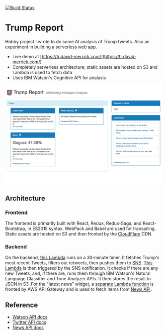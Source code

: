 [![Build Status](https://travis-ci.org/davidmerrick/trump-report.svg?branch=master)](https://travis-ci.org/davidmerrick/trump-report)

# Trump Report

Hobby project I wrote to do some AI analysis of Trump tweets. Also an experiment in building a serverless web app.

* Live demo at [https://tr.david-merrick.com/](https://tr.david-merrick.com/)
* Completely serverless architecture; static assets are hosted on S3 and Lambda is used to fetch data
* Uses IBM Watson's Cognitive API for analysis

![](img/screenshot.jpg)

## Architecture

### Frontend

The frontend is primarily built with React, Redux, Redux-Saga, and React-Bootstrap, in ES2015 syntax. WebPack and Babel are used for transpiling. Static assets are hosted on S3 and then fronted by the [CloudFlare](https://www.cloudflare.com/) CDN.

### Backend

On the backend, [this Lambda](https://github.com/davidmerrick/lambda-tweets-sns) runs on a 30-minute timer. It fetches Trump's most recent Tweets, filters out retweets, then pushes them to [SNS](https://aws.amazon.com/sns/). [This Lambda](https://github.com/davidmerrick/lambda-classify-tweets-s3) is then triggered by the SNS notification. It checks if there are any new Tweets, and, if there are, runs them through IBM Watson's Natural Language Classifier and Tone Analyzer APIs. It then stores the result in JSON in S3. For the "latest news" widget, a [separate Lambda function](https://github.com/davidmerrick/lambda-get-news) is fronted by AWS API Gateway and is used to fetch items from [News API](https://newsapi.org/).

## Reference

* [Watson API docs](https://www.ibm.com/watson/developercloud/doc/index.html)
* [Twitter API docs](https://dev.twitter.com/rest/public)
* [News API docs](https://newsapi.org/#sources)
